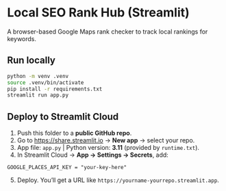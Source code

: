 
# Local SEO Rank Hub (Streamlit)

A browser-based Google Maps rank checker to track local rankings for keywords.

## Run locally
```bash
python -m venv .venv
source .venv/bin/activate
pip install -r requirements.txt
streamlit run app.py
```

## Deploy to Streamlit Cloud
1. Push this folder to a **public GitHub repo**.
2. Go to https://share.streamlit.io → **New app** → select your repo.
3. App file: `app.py`  |  Python version: **3.11** (provided by `runtime.txt`).
4. In Streamlit Cloud → **App → Settings → Secrets**, add:
```
GOOGLE_PLACES_API_KEY = "your-key-here"
```
5. Deploy. You’ll get a URL like `https://yourname-yourrepo.streamlit.app`.

